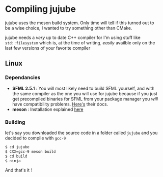 # Compiling jujube

jujube uses the meson build system.
Only time will tell if this turned out to be a wise choice, I wanted to try something other than CMake.

jujube needs a *very* up to date C++ compiler for I'm using stuff like `std::filesystem` which is, at the time of writing, *easily* availble only on the last few versions of your favorite compiler

## Linux

### Dependancies

- **SFML 2.5.1** : You will most likely need to build SFML yourself, and with the same compiler as the one you will use for jujube because if you just get precompiled binaries for SFML from your package manager you *will* have compatibility problems. [Here's](https://www.sfml-dev.org/tutorials/2.5/compile-with-cmake.php) their docs.
- **meson** : Installation explained [here](https://mesonbuild.com/Quick-guide.html)

### Building

let's say you downloaded the source code in a folder called `jujube` and you decided to compile with `gcc-9`

```bash
$ cd jujube
$ CXX=gcc-9 meson build
$ cd build
$ ninja
```

And that's it !